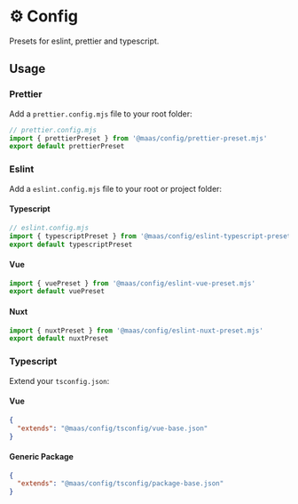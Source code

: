 # ⚙️ Config

Presets for eslint, prettier and typescript.

## Usage

### Prettier

Add a `prettier.config.mjs` file to your root folder:

```js
// prettier.config.mjs
import { prettierPreset } from '@maas/config/prettier-preset.mjs'
export default prettierPreset
```

### Eslint
Add a `eslint.config.mjs` file to your root or project folder:

#### Typescript
```js
// eslint.config.mjs
import { typescriptPreset } from '@maas/config/eslint-typescript-preset.mjs'
export default typescriptPreset
```
#### Vue
```js
import { vuePreset } from '@maas/config/eslint-vue-preset.mjs'
export default vuePreset
```

#### Nuxt
```js
import { nuxtPreset } from '@maas/config/eslint-nuxt-preset.mjs'
export default nuxtPreset
```

### Typescript

Extend your `tsconfig.json`:

#### Vue
```json
{
  "extends": "@maas/config/tsconfig/vue-base.json"
}
```

#### Generic Package
```json
{
  "extends": "@maas/config/tsconfig/package-base.json"
}
```
